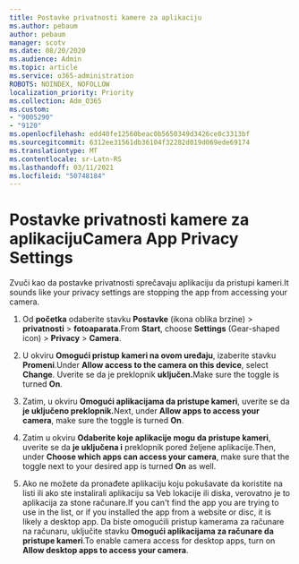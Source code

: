 ```yaml
---
title: Postavke privatnosti kamere za aplikaciju
ms.author: pebaum
author: pebaum
manager: scotv
ms.date: 08/20/2020
ms.audience: Admin
ms.topic: article
ms.service: o365-administration
ROBOTS: NOINDEX, NOFOLLOW
localization_priority: Priority
ms.collection: Adm_O365
ms.custom:
- "9005290"
- "9120"
ms.openlocfilehash: edd40fe12560beac0b5650349d3426ce0c3313bf
ms.sourcegitcommit: 6312ee31561db36104f32282d019d069ede69174
ms.translationtype: MT
ms.contentlocale: sr-Latn-RS
ms.lasthandoff: 03/11/2021
ms.locfileid: "50748184"
---
```

# <a name="camera-app-privacy-settings"></a><span data-ttu-id="41cbf-102">Postavke privatnosti kamere za aplikaciju</span><span class="sxs-lookup"><span data-stu-id="41cbf-102">Camera App Privacy Settings</span></span>

<span data-ttu-id="41cbf-103">Zvuči kao da postavke privatnosti sprečavaju aplikaciju da pristupi kameri.</span><span class="sxs-lookup"><span data-stu-id="41cbf-103">It sounds like your privacy settings are stopping the app from accessing your camera.</span></span>

1.  <span data-ttu-id="41cbf-104">Od **početka** odaberite stavku **Postavke** (ikona oblika brzine) > **privatnosti**  >  **fotoaparata**.</span><span class="sxs-lookup"><span data-stu-id="41cbf-104">From **Start**, choose **Settings** (Gear-shaped icon) > **Privacy** > **Camera**.</span></span>

2.  <span data-ttu-id="41cbf-105">U okviru **Omogući pristup kameri na ovom uređaju**, izaberite stavku **Promeni**.</span><span class="sxs-lookup"><span data-stu-id="41cbf-105">Under **Allow access to the camera on this device**, select **Change**.</span></span> <span data-ttu-id="41cbf-106">Uverite se da je preklopnik **uključen.**</span><span class="sxs-lookup"><span data-stu-id="41cbf-106">Make sure the toggle is turned **On**.</span></span>

3.  <span data-ttu-id="41cbf-107">Zatim, u okviru **Omogući aplikacijama da pristupe kameri**, uverite se da **je uključeno preklopnik.**</span><span class="sxs-lookup"><span data-stu-id="41cbf-107">Next, under **Allow apps to access your camera**, make sure the toggle is turned **On**.</span></span>

4.  <span data-ttu-id="41cbf-108">Zatim u okviru **Odaberite koje aplikacije mogu da pristupe kameri**, uverite se da **je uključena i** preklopnik pored željene aplikacije.</span><span class="sxs-lookup"><span data-stu-id="41cbf-108">Then, under **Choose which apps can access your camera**, make sure that the toggle next to your desired app is turned **On** as well.</span></span>

5.  <span data-ttu-id="41cbf-109">Ako ne možete da pronađete aplikaciju koju pokušavate da koristite na listi ili ako ste instalirali aplikaciju sa Veb lokacije ili diska, verovatno je to aplikacija za stone računare.</span><span class="sxs-lookup"><span data-stu-id="41cbf-109">If you can't find the app you are trying to use in the list, or if you installed the app from a website or disc, it is likely a desktop app.</span></span> <span data-ttu-id="41cbf-110">Da biste omogućili pristup kamerama za računare na računaru, uključite stavku **Omogući aplikacijama za računare da pristupe kameri**.</span><span class="sxs-lookup"><span data-stu-id="41cbf-110">To enable camera access for desktop apps, turn on **Allow desktop apps to access your camera**.</span></span>